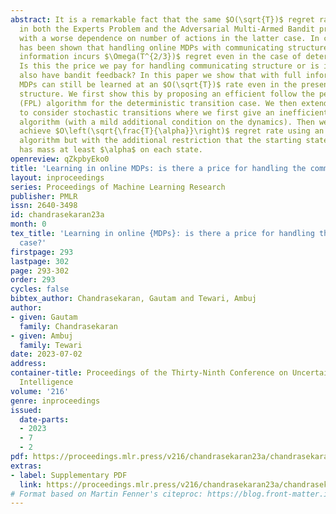 ```yaml
---
abstract: It is a remarkable fact that the same $O(\sqrt{T})$ regret rate can be achieved
  in both the Experts Problem and the Adversarial Multi-Armed Bandit problem albeit
  with a worse dependence on number of actions in the latter case. In contrast, it
  has been shown that handling online MDPs with communicating structure and bandit
  information incurs $\Omega(T^{2/3})$ regret even in the case of deterministic transitions.
  Is this the price we pay for handling communicating structure or is it because we
  also have bandit feedback? In this paper we show that with full information, online
  MDPs can still be learned at an $O(\sqrt{T})$ rate even in the presence of communicating
  structure. We first show this by proposing an efficient follow the perturbed leader
  (FPL) algorithm for the deterministic transition case. We then extend our scope
  to consider stochastic transitions where we first give an inefficient $O(\sqrt{T})$-regret
  algorithm (with a mild additional condition on the dynamics). Then we show how to
  achieve $O\left(\sqrt{\frac{T}{\alpha}}\right)$ regret rate using an oracle-efficient
  algorithm but with the additional restriction that the starting state distribution
  has mass at least $\alpha$ on each state.
openreview: qZkpbyEko0
title: 'Learning in online MDPs: is there a price for handling the communicating case?'
layout: inproceedings
series: Proceedings of Machine Learning Research
publisher: PMLR
issn: 2640-3498
id: chandrasekaran23a
month: 0
tex_title: 'Learning in online {MDPs}: is there a price for handling the communicating
  case?'
firstpage: 293
lastpage: 302
page: 293-302
order: 293
cycles: false
bibtex_author: Chandrasekaran, Gautam and Tewari, Ambuj
author:
- given: Gautam
  family: Chandrasekaran
- given: Ambuj
  family: Tewari
date: 2023-07-02
address:
container-title: Proceedings of the Thirty-Ninth Conference on Uncertainty in Artificial
  Intelligence
volume: '216'
genre: inproceedings
issued:
  date-parts:
  - 2023
  - 7
  - 2
pdf: https://proceedings.mlr.press/v216/chandrasekaran23a/chandrasekaran23a.pdf
extras:
- label: Supplementary PDF
  link: https://proceedings.mlr.press/v216/chandrasekaran23a/chandrasekaran23a-supp.pdf
# Format based on Martin Fenner's citeproc: https://blog.front-matter.io/posts/citeproc-yaml-for-bibliographies/
---
```

